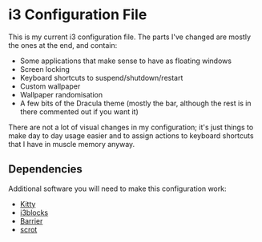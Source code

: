 # i3 Configuration File

This is my current i3 configuration file. The parts I've changed are mostly the ones at the end, and contain:

* Some applications that make sense to have as floating windows
* Screen locking
* Keyboard shortcuts to suspend/shutdown/restart
* Custom wallpaper
* Wallpaper randomisation
* A few bits of the Dracula theme (mostly the bar, although the rest is in there commented out if you want it)

There are not a lot of visual changes in my configuration; it's just things to make day to day usage easier and to assign actions to keyboard shortcuts that I have in muscle memory anyway.

## Dependencies

Additional software you will need to make this configuration work:

* [Kitty](https://sw.kovidgoyal.net/kitty/)
* [i3blocks](https://vivien.github.io/i3blocks/)
* [Barrier](https://github.com/debauchee/barrier)
* [scrot](https://github.com/dreamer/scrot)
